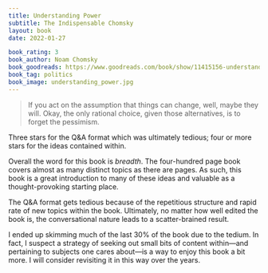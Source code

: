 ```yaml
---
title: Understanding Power
subtitle: The Indispensable Chomsky
layout: book
date: 2022-01-27

book_rating: 3
book_author: Noam Chomsky
book_goodreads: https://www.goodreads.com/book/show/11415156-understanding-power
book_tag: politics
book_image: understanding_power.jpg
---
```


> If you act on the assumption that things can change, well, maybe they will. Okay, the only rational choice, given those alternatives, is to forget the pessimism.

Three stars for the Q&A format which was ultimately tedious; four or more stars for the ideas contained within.

Overall the word for this book is _breadth_. The four-hundred page book covers almost as many distinct topics as there are pages. As such, this book is a great introduction to many of these ideas and valuable as a thought-provoking starting place. 

The Q&A format gets tedious because of the repetitious structure and rapid rate of new topics within the book. Ultimately, no matter how well edited the book is, the conversational nature leads to a scatter-brained result.

I ended up skimming much of the last 30% of the book due to the tedium. In fact, I suspect a strategy of seeking out small bits of content within—and pertaining to subjects one cares about—is a way to enjoy this book a bit more. I will consider revisiting it in this way over the years.
